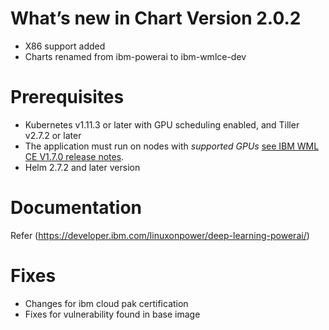 [//]: # (Licensed Materials - Property of IBM)
[//]: # (5737-E67)
[//]: # (\(C\) Copyright IBM Corporation 2018,2019 All Rights Reserved.)
[//]: # (US Government Users Restricted Rights - Use, duplication or)
[//]: # (disclosure restricted by GSA ADP Schedule Contract with IBM Corp.)

# What’s new in Chart Version 2.0.2

- X86 support added
- Charts renamed from ibm-powerai to ibm-wmlce-dev

# Prerequisites

- Kubernetes v1.11.3 or later with GPU scheduling enabled, and Tiller v2.7.2 or later
- The application must run on nodes with *supported GPUs* [see IBM WML CE V1.7.0 release notes](https://developer.ibm.com/linuxonpower/deep-learning-powerai/releases/).  
- Helm 2.7.2 and later version



# Documentation
Refer (https://developer.ibm.com/linuxonpower/deep-learning-powerai/)


# Fixes
- Changes for ibm cloud pak certification
- Fixes for vulnerability found in base image

